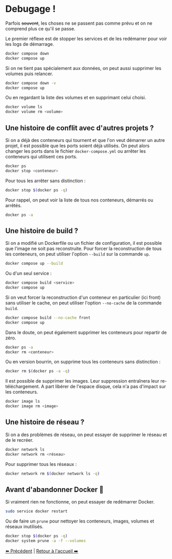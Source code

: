 # Debugage !

Parfois ~~souvent~~, les choses ne se passent pas comme prévu et on ne comprend plus ce qu'il se passe.

Le premier réflexe est de stopper les services et de les redémarrer pour voir les logs de démarrage.

```bash
docker compose down
docker compose up
```

Si on ne tient pas spécialement aux données, on peut aussi supprimer les volumes puis relancer.

```bash
docker compose down -v
docker compose up
```

Ou en regardant la liste des volumes et en supprimant celui choisi.

```bash
docker volume ls
docker volume rm <volume>
```

## Une histoire de conflit avec d'autres projets ?

Si on a déjà des conteneurs qui tournent et que l'on veut démarrer un autre projet, il est possible que les ports soient déjà utilisés. On peut alors changer les ports dans le fichier `docker-compose.yml` ou arrêter les conteneurs qui utilisent ces ports.

```bash
docker ps
docker stop <conteneur>
```

Pour tous les arrêter sans distinction :

```bash
docker stop $(docker ps -q)
```

Pour rappel, on peut voir la liste de tous nos conteneurs, démarrés ou arrêtés.

```bash
docker ps -a
```

## Une histoire de build ?

Si on a modifié un Dockerfile ou un fichier de configuration, il est possible que l'image ne soit pas reconstruite. Pour forcer la reconstruction de tous les conteneurs, on peut utiliser l'option `--build` sur la commande `up`.

```bash
docker compose up --build
```

Ou d'un seul service :

```bash
docker compose build <service>
docker compose up
```

Si on veut forcer la reconstruction d'un conteneur en particulier (ici front) sans utiliser le cache, on peut utiliser l'option `--no-cache` de la commande `build`.

```bash
docker compose build --no-cache front
docker compose up
```

Dans le doute, on peut également supprimer les conteneurs pour repartir de zéro.

```bash
docker ps -a
docker rm <conteneur>
```

Ou en version bourrin, on supprime tous les conteneurs sans distinction :

```bash
docker rm $(docker ps -a -q)
```

Il est possible de supprimer les images. Leur suppression entraînera leur re-téléchargement. A part libérer de l'espace disque, cela n'a pas d'impact sur les conteneurs.

```bash
docker image ls
docker image rm <image>
```

## Une histoire de réseau ?

Si on a des problèmes de réseau, on peut essayer de supprimer le réseau et de le recréer.

```bash
docker network ls
docker network rm <réseau>
```

Pour supprimer tous les réseaux :

```bash
docker network rm $(docker network ls -q)
```

## Avant d'abandonner Docker 🤯

Si vraiment rien ne fonctionne, on peut essayer de redémarrer Docker.

```bash
sudo service docker restart
```

Ou de faire un `prune` pour nettoyer les conteneurs, images, volumes et réseaux inutilisés.

```bash
docker stop $(docker ps -q)
docker system prune -a -f --volumes
```

[:arrow_left: Précédent](./multi-stage.md) | [Retour à l'accueil :arrow_right:](../README.md)
